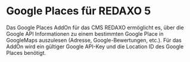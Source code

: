# Google Places für REDAXO 5
Das Google Places AddOn für das CMS REDAXO ermöglicht es, über die Google API Informationen zu einem bestimmten Google Place in GoogleMaps auszulesen (Adresse, Google-Bewertungen, etc.). Für das AddOn wird ein gültiger Google API-Key und die Location ID des Google Places benötigt.
